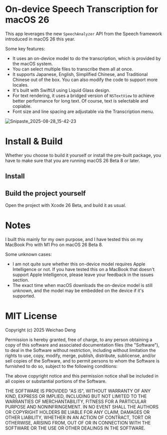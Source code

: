 # On-device Speech Transcription for macOS 26

This app leverages the new `SpeechAnalyzer` API from the Speech framework introduced in macOS 26 this year.

Some key features:

- It uses an on-device model to do the transcription, which is provided by the macOS system.
- You can select multiple files to transcribe them all at once.
- It supports Japanese, English, Simplified Chinese, and Traditional Chinese out of the box. You can also modify the code to support more locales.
- It's built with SwiftUI using Liquid Glass design.
- For text rendering, it uses a bridged version of `NSTextView` to achieve better performance for long text. Of course, text is selectable and copiable.
- Font size and line spacing are adjustable via the Transcription menu.

![Snipaste_2025-08-28_15-42-23](https://github.com/user-attachments/assets/5efb2c23-e966-4678-bab9-72ea50cedddd)

# Install & Build

Whether you choose to build it yourself or install the pre-built package, you have to make sure that you are running macOS 26 Beta 8 or later.

## Install



## Build the project yourself

Open the project with Xcode 26 Beta, and build it as usual.

# Notes

I built this mainly for my own purpose, and I have tested this on my MacBook Pro with M1 Pro on macOS 26 Beta 8.

Some unknown cases:

- I am not quite sure whether this on-device model requires Apple Intelligence or not. If you have tested this on a MacBook that doesn't support Apple Intelligence, please leave your feedback in the issues section.
- The exact time when macOS downloads the on-device model is still unknown, and the model may be embedded on the device if it's supported.

# MIT License

Copyright (c) 2025 Weichao Deng

Permission is hereby granted, free of charge, to any person obtaining a copy
of this software and associated documentation files (the "Software"), to deal
in the Software without restriction, including without limitation the rights
to use, copy, modify, merge, publish, distribute, sublicense, and/or sell
copies of the Software, and to permit persons to whom the Software is
furnished to do so, subject to the following conditions:

The above copyright notice and this permission notice shall be included in all
copies or substantial portions of the Software.

THE SOFTWARE IS PROVIDED "AS IS", WITHOUT WARRANTY OF ANY KIND, EXPRESS OR
IMPLIED, INCLUDING BUT NOT LIMITED TO THE WARRANTIES OF MERCHANTABILITY,
FITNESS FOR A PARTICULAR PURPOSE AND NONINFRINGEMENT. IN NO EVENT SHALL THE
AUTHORS OR COPYRIGHT HOLDERS BE LIABLE FOR ANY CLAIM, DAMAGES OR OTHER
LIABILITY, WHETHER IN AN ACTION OF CONTRACT, TORT OR OTHERWISE, ARISING FROM,
OUT OF OR IN CONNECTION WITH THE SOFTWARE OR THE USE OR OTHER DEALINGS IN THE
SOFTWARE.
